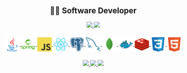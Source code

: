 
## <div align="center">👨‍💻 Software Developer </div>


<div align="center">
  <a href="https://github.com/WilliamsJose">
  <img height="180em" src="https://github-readme-stats.vercel.app/api?username=WilliamsJose&show_icons=true&include_all_commits=true&count_private=true&theme=transparent" />
  <img height="180em" src="https://github-readme-stats.vercel.app/api/top-langs/?username=WilliamsJose&layout=compact&langs_count=6&theme=transparent" />
</div>
  
###
  
<div align="center">
  <img align="center" alt="Java" height="40" width="40" src="https://raw.githubusercontent.com/devicons/devicon/master/icons/java/java-original.svg" />
  <img align="center" alt="SpringFramework" height="40" width="40" src="https://raw.githubusercontent.com/devicons/devicon/master/icons/spring/spring-original-wordmark.svg" />
  <img align="center" alt="JavaScript" height="40" width="40" src="https://raw.githubusercontent.com/devicons/devicon/master/icons/javascript/javascript-original.svg" />
  <img align="center" alt="ReactJS" height="40" width="40" src="https://raw.githubusercontent.com/devicons/devicon/master/icons/react/react-original.svg" />
  <img align="center" alt="PostgreSQL" height="40" width="40" src="https://raw.githubusercontent.com/devicons/devicon/master/icons/postgresql/postgresql-plain.svg" />
  <img align="center" alt="MySql" height="40" width="40" src="https://raw.githubusercontent.com/devicons/devicon/master/icons/mysql/mysql-plain.svg" />
  <img align="center" alt="MongoDB" height="40" width="40" src="https://raw.githubusercontent.com/devicons/devicon/master/icons/mongodb/mongodb-original.svg" />
  <img align="center" alt="Docker" height="40" width="40" src="https://raw.githubusercontent.com/devicons/devicon/master/icons/docker/docker-original.svg" />
  <img align="center" alt="Redis" height="40" width="40" src="https://raw.githubusercontent.com/devicons/devicon/master/icons/redis/redis-original.svg" />
  <img align="center" alt="CSS3" height="40" width="40" src="https://raw.githubusercontent.com/devicons/devicon/master/icons/css3/css3-original.svg" />
  <img align="center" alt="HTML5" height="40" width="40" src="https://raw.githubusercontent.com/devicons/devicon/master/icons/html5/html5-original.svg" />
</div>
 
###
  
<div align="center"> 
  
  <a href="linkedin.com/in/williams-jsa/" target="_blank">  
    <img src="https://img.shields.io/badge/-Linkedin-%230077B5?style=for-the-badge&logo=linkedin&logoColor=white" target="_blank" />
  </a> 
  <a href="mailto:contatowilliamsj@gmail.com" target="_blank"> 
    <img src="https://img.shields.io/badge/Gmail-D14836?style=for-the-badge&logo=gmail&logoColor=white" target="_blank" />
  </a>
  <a href="mailto:williamsj@outlook.com" target="_blank"> 
    <img src="https://img.shields.io/badge/Outlook-0078D4?style=for-the-badge&logo=microsoft-outlook&logoColor=white" target="_blank" />
  </a>
  
</div>

